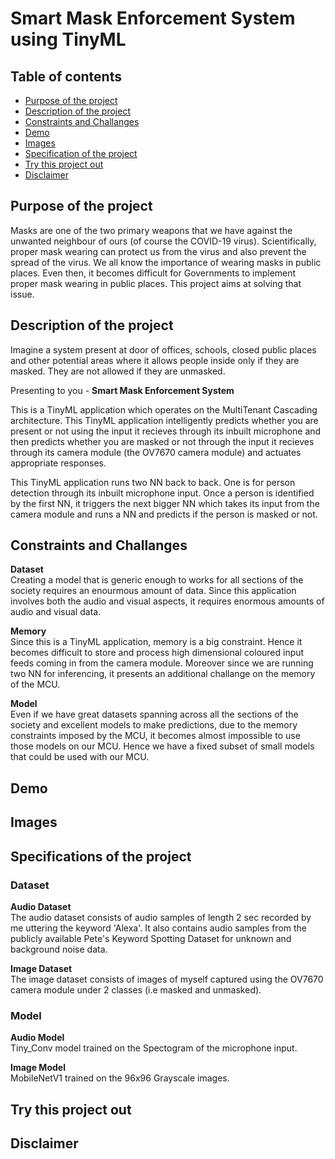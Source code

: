 # Smart Mask Enforcement System using TinyML

## Table of contents
* [Purpose of the project](#Purpose-of-the-project)
* [Description of the project](#Description-of-the-project)
* [Constraints and Challanges](#Constraints-and-Challanges)
* [Demo](#Demo)
* [Images](#Images)
* [Specification of the project](#Specification-of-the-project)
* [Try this project out](#Try-this-project-out)
* [Disclaimer](#Disclaimer)

## Purpose of the project

Masks are one of the two primary weapons that we have against the unwanted neighbour of ours (of course the COVID-19 virus). Scientifically, proper mask wearing can protect us from the virus and also prevent the spread of the virus. We all know the importance of wearing masks in public places. Even then, it becomes difficult for Governments to implement proper mask wearing in public places. This project aims at solving that issue. <br>

## Description of the project

Imagine a system present at door of offices, schools, closed public places and other potential areas where it allows people inside only if they are masked. They are not allowed if they are unmasked.

Presenting to you - **Smart Mask Enforcement System** <br>

This is a TinyML application which operates on the MultiTenant Cascading architecture. This TinyML application intelligently predicts whether you are present or not using the input it recieves through its inbuilt microphone and then predicts whether you are masked or not through the input it recieves through its camera module (the OV7670 camera module) and actuates appropriate responses. <br>

This TinyML application runs two NN back to back. One is for person detection through its inbuilt microphone input. Once a person is identified by the first NN, it triggers the next bigger NN which takes its input from the camera module and runs a NN and predicts if the person is masked or not.

## Constraints and Challanges
**Dataset** <br>
Creating a model that is generic enough to works for all sections of the society requires an enourmous amount of data. Since this application involves both the audio and visual aspects, it requires enormous amounts of audio and visual data. <br>

**Memory** <br>
Since this is a TinyML application, memory is a big constraint. Hence it becomes difficult to store and process high dimensional coloured input feeds coming in from the camera module. Moreover since we are running two NN for inferencing, it presents an additional challange on the memory of the MCU. <br>

**Model** <br>
Even if we have great datasets spanning across all the sections of the society and excellent models to make predictions, due to the memory constraints imposed by the MCU, it becomes almost impossible to use those models on our MCU. Hence we have a fixed subset of small models that could be used with our MCU. <br>

## Demo

## Images

## Specifications of the project

### Dataset

**Audio Dataset** <br>
The audio dataset consists of audio samples of length 2 sec recorded by me uttering the keyword 'Alexa'. It also contains audio samples from the publicly available Pete's Keyword Spotting Dataset for unknown and background noise data. <br>

**Image Dataset** <br>
The image dataset consists of images of myself captured using the OV7670 camera module under 2 classes (i.e masked and unmasked). <br>

### Model

**Audio Model**<br>
Tiny_Conv model trained on the Spectogram of the microphone input. <br>

**Image Model** <br>
MobileNetV1 trained on the 96x96 Grayscale images. <br>

## Try this project out

## Disclaimer
